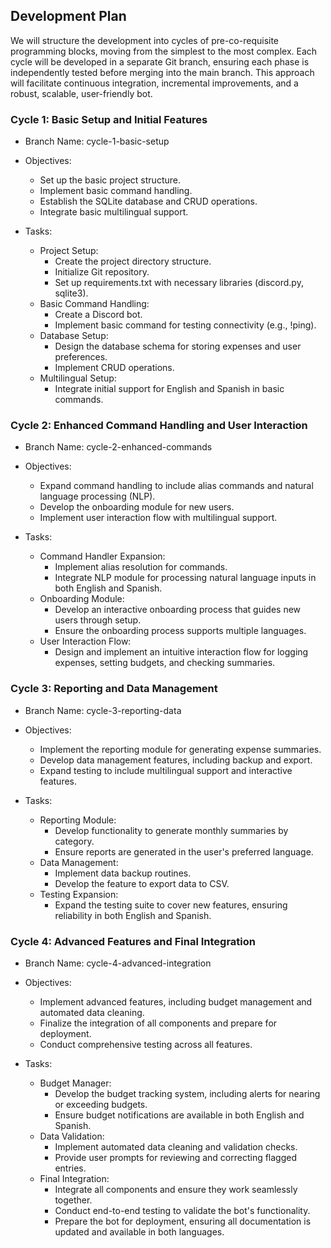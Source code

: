 ## Development Plan
We will structure the development into cycles of pre-co-requisite programming blocks, moving from the simplest to the most complex. Each cycle will be developed in a separate Git branch, ensuring each phase is independently tested before merging into the main branch. This approach will facilitate continuous integration, incremental improvements, and a robust, scalable, user-friendly bot.

### Cycle 1: Basic Setup and Initial Features
- Branch Name: cycle-1-basic-setup
- Objectives:
  - Set up the basic project structure.
  - Implement basic command handling.
  - Establish the SQLite database and CRUD operations.
  - Integrate basic multilingual support.

- Tasks:
  - Project Setup:
    - Create the project directory structure.
    - Initialize Git repository.
    - Set up requirements.txt with necessary libraries (discord.py, sqlite3).
  - Basic Command Handling:
    - Create a Discord bot.
    - Implement basic command for testing connectivity (e.g., !ping).
  - Database Setup:
    - Design the database schema for storing expenses and user preferences.
    - Implement CRUD operations.
  - Multilingual Setup:
    - Integrate initial support for English and Spanish in basic commands.

### Cycle 2: Enhanced Command Handling and User Interaction
- Branch Name: cycle-2-enhanced-commands
- Objectives:
  - Expand command handling to include alias commands and natural language processing (NLP).
  - Develop the onboarding module for new users.
  - Implement user interaction flow with multilingual support.

- Tasks:
  - Command Handler Expansion:
    - Implement alias resolution for commands.
    - Integrate NLP module for processing natural language inputs in both English and Spanish.
  - Onboarding Module:
    - Develop an interactive onboarding process that guides new users through setup.
    - Ensure the onboarding process supports multiple languages.
  - User Interaction Flow:
    - Design and implement an intuitive interaction flow for logging expenses, setting budgets, and checking summaries.

### Cycle 3: Reporting and Data Management
- Branch Name: cycle-3-reporting-data
- Objectives:
  - Implement the reporting module for generating expense summaries.
  - Develop data management features, including backup and export.
  - Expand testing to include multilingual support and interactive features.

- Tasks:
  - Reporting Module:
    - Develop functionality to generate monthly summaries by category.
    - Ensure reports are generated in the user's preferred language.
  - Data Management:
    - Implement data backup routines.
    - Develop the feature to export data to CSV.
  - Testing Expansion:
    - Expand the testing suite to cover new features, ensuring reliability in both English and Spanish.

### Cycle 4: Advanced Features and Final Integration
- Branch Name: cycle-4-advanced-integration
- Objectives:
  - Implement advanced features, including budget management and automated data cleaning.
  - Finalize the integration of all components and prepare for deployment.
  - Conduct comprehensive testing across all features.

- Tasks:
  - Budget Manager:
    - Develop the budget tracking system, including alerts for nearing or exceeding budgets.
    - Ensure budget notifications are available in both English and Spanish.
  - Data Validation:
    - Implement automated data cleaning and validation checks.
    - Provide user prompts for reviewing and correcting flagged entries.
  - Final Integration:
    - Integrate all components and ensure they work seamlessly together.
    - Conduct end-to-end testing to validate the bot's functionality.
    - Prepare the bot for deployment, ensuring all documentation is updated and available in both languages.
